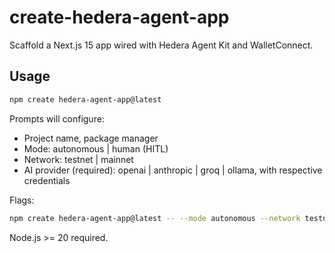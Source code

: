 # create-hedera-agent-app

Scaffold a Next.js 15 app wired with Hedera Agent Kit and WalletConnect.

## Usage

```bash
npm create hedera-agent-app@latest
```

Prompts will configure:
- Project name, package manager
- Mode: autonomous | human (HITL)
- Network: testnet | mainnet
- AI provider (required): openai | anthropic | groq | ollama, with respective credentials

Flags:
```bash
npm create hedera-agent-app@latest -- --mode autonomous --network testnet --pm npm
```

Node.js >= 20 required.
